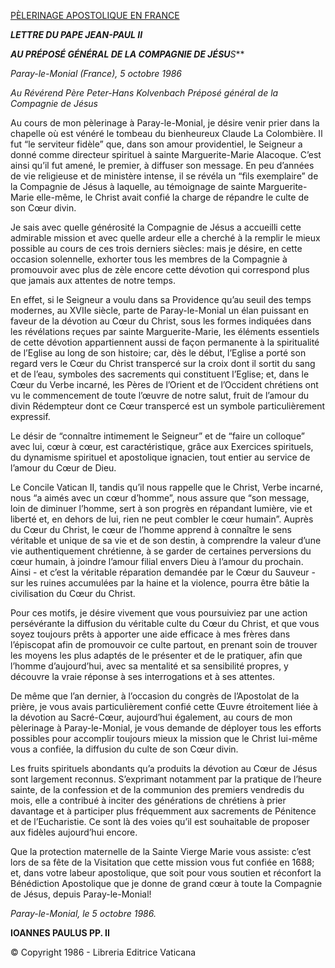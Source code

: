 [PÈLERINAGE APOSTOLIQUE EN FRANCE](/content/john-paul-ii/fr/travels/sub_index1986/trav_francia.html)

***LETTRE DU PAPE JEAN-PAUL* *II***

***AU PRÉPOSÉ GÉNÉRAL DE LA COMPAGNIE DE JÉSU**S***

*Paray-le-Monial (France), 5 octobre 1986*

*Au Révérend Père Peter-Hans Kolvenbach* *Préposé général de la Compagnie de Jésus*

Au cours de mon pèlerinage à Paray-le-Monial, je désire venir prier dans la chapelle où est vénéré le tombeau du bienheureux Claude La Colombière. Il fut “le serviteur fidèle” que, dans son amour providentiel, le Seigneur a donné comme directeur spirituel à sainte Marguerite-Marie Alacoque. C’est ainsi qu’il fut amené, le premier, à diffuser son message. En peu d’années de vie religieuse et de ministère intense, il se révéla un “fìls exemplaire” de la Compagnie de Jésus à laquelle, au témoignage de sainte Marguerite-Marie elle-même, le Christ avait confié la charge de répandre le culte de son Cœur divin.

Je sais avec quelle générosité la Compagnie de Jésus a accueilli cette admirable mission et avec quelle ardeur elle a cherché à la remplir le mieux possible au cours de ces trois derniers siècles: mais je désire, en cette occasion solennelle, exhorter tous les membres de la Compagnie à promouvoir avec plus de zèle encore cette dévotion qui correspond plus que jamais aux attentes de notre temps.

En effet, si le Seigneur a voulu dans sa Providence qu’au seuil des temps modernes, au XVIIe siècle, parte de Paray-le-Monial un élan puissant en faveur de la dévotion au Cœur du Christ, sous les formes indiquées dans les révélations reçues par sainte Marguerite-Marie, les éléments essentiels de cette dévotion appartiennent aussi de façon permanente à la spiritualité de l’Eglise au long de son histoire; car, dès le début, l’Eglise a porté son regard vers le Cœur du Christ transpercé sur la croix dont il sortit du sang et de l’eau, symboles des sacrements qui constituent l’Eglise; et, dans le Cœur du Verbe incarné, les Pères de l’Orient et de l’Occident chrétiens ont vu le commencement de toute l’œuvre de notre salut, fruit de l’amour du divin Rédempteur dont ce Cœur transpercé est un symbole particulièrement expressif.

Le désir de “connaître intimement le Seigneur” et de “faire un colloque” avec lui, cœur à cœur, est caractéristique, grâce aux Exercices spirituels, du dynamisme spirituel et apostolique ignacien, tout entier au service de l’amour du Cœur de Dieu.

Le Concile Vatican II, tandis qu’il nous rappelle que le Christ, Verbe incarné, nous “a aimés avec un cœur d’homme”, nous assure que “son message, loin de diminuer l’homme, sert à son progrès en répandant lumière, vie et liberté et, en dehors de lui, rien ne peut combler le cœur humain”. Auprès du Cœur du Christ, le cœur de l’homme apprend à connaître le sens véritable et unique de sa vie et de son destin, à comprendre la valeur d’une vie authentiquement chrétienne, à se garder de certaines perversions du cœur humain, à joindre l’amour filial envers Dieu à l’amour du prochain. Ainsi - et c’est la véritable réparation demandée par le Cœur du Sauveur - sur les ruines accumulées par la haine et la violence, pourra être bâtie la civilisation du Cœur du Christ.

Pour ces motifs, je désire vivement que vous poursuiviez par une action persévérante la diffusion du véritable culte du Cœur du Christ, et que vous soyez toujours prêts à apporter une aide efficace à mes frères dans l’épiscopat afin de promouvoir ce culte partout, en prenant soin de trouver les moyens les plus adaptés de le présenter et de le pratiquer, afin que l’homme d’aujourd’hui, avec sa mentalité et sa sensibilité propres, y découvre la vraie réponse à ses interrogations et à ses attentes.

De même que l’an dernier, à l’occasion du congrès de l’Apostolat de la prière, je vous avais particulièrement confié cette Œuvre étroitement liée à la dévotion au Sacré-Cœur, aujourd’hui également, au cours de mon pèlerinage à Paray-le-Monial, je vous demande de déployer tous les efforts possibles pour accomplir toujours mieux la mission que le Christ lui-même vous a confiée, la diffusion du culte de son Cœur divin.

Les fruits spirituels abondants qu’a produits la dévotion au Cœur de Jésus sont largement reconnus. S’exprimant notamment par la pratique de l’heure sainte, de la confession et de la communion des premiers vendredis du mois, elle a contribué à inciter des générations de chrétiens à prier davantage et à participer plus fréquemment aux sacrements de Pénitence et de l’Eucharistie. Ce sont là des voies qu’il est souhaitable de proposer aux fidèles aujourd’hui encore.

Que la protection maternelle de la Sainte Vierge Marie vous assiste: c’est lors de sa fête de la Visitation que cette mission vous fut confiée en 1688; et, dans votre labeur apostolique, que soit pour vous soutien et réconfort la Bénédiction Apostolique que je donne de grand cœur à toute la Compagnie de Jésus, depuis Paray-le-Monial!

*Paray-le-Monial, le 5 octobre 1986.*

**IOANNES PAULUS PP. II**

© Copyright 1986 - Libreria Editrice Vaticana